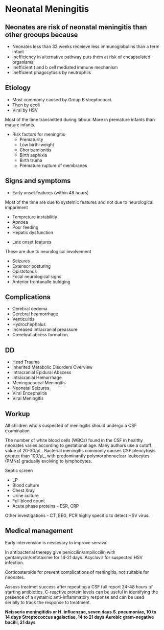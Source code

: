 # Neonatal Meningitis

## Neonates are risk of neonatal meningitis than other grooups because

* Neonates less than 32 weeks receieve less immunoglobulins than a term infant
* Inefficiency in alternative pathway puts them at risk of encapsulated organisms
* Inefficient t and b cell mediated immune mechanism
* Inefficient phagocytosis by neutrophils

## Etiology

* Most commonly caused by Group B streptococci.
* Then by ecoli
* Viral by HSV

Most of the time transmitted during labour. More in premature infants than mature infants.

* Risk factors for meningitis
    -   Prematurity
    -   Low birth-weight
    -   Chorioamionitis
    -   Birth asphixia
    -   Birth truma
    -   Premature rupture of membranes


## Signs and symptoms

* Early onset features (within 48 hours)

Most of the time are due to systemic features and not due to neurological impariment
        
   -   Tempreture instabilitiy
   -   Apnoea
   -   Poor feeding
   -   Hepatic dysfunction

* Late onset features
   
These are due to neurological involvement

   -    Seizures
   -    Extensor posturing
   -    Opistotonus
   -    Focal neurological signs
   -    Anterior frontanalle buldging
  
## Complications

*   Cerebral oedema
*   Cerebral heamorrhage
*   Venticulitis
*   Hydrochephalus
*   Increased intracranial preassure
*   Crerebral abcess formation

## DD

*   Head Trauma
*   Inherited Metabolic Disorders Overview
*   Intracranial Epidural Abscess
*   Intracranial Hemorrhage
*   Meningococcal Meningitis
*   Neonatal Seizures
*   Viral Encephalitis
*   Viral Meningitis


## Workup

All children who's suspected of meningitis should undergo a CSF examination.

The number of white blood cells (WBCs) found in the CSF in healthy neonates varies according to gestational age. Many authors use a cutoff value of 20-30/µL. Bacterial meningitis commonly causes CSF pleocytosis greater than 100/µL, with predominantly polymorphonuclear leukocytes (PMNs) gradually evolving to lymphocytes.

Septic screen

*   LP
*   Blood culture
*   Chest Xray
*   Urine culture
*   Full blood count
*   Acute phase proteins - ESR, CRP

Other investigations - CT, EEG, PCR highly specific to detect HSV virus.

## Medical management

Early intervension is nessesary to improve servival. 

In antibacterial therepy give peniccilin/ampiliccilin with gentamycin/cefotaxime for 14-21 days. Acyclovir for suspected HSV infection.

Corticosteroids for prevent complications of meningitis, not suitable for neonates.

Assess treatmet success after repeating a CSF full report 24-48 hours of starting antibiotics.
C-reactive protein levels can be useful in identifying the presence of a systemic anti-inflammatory response and can be used serially to track the response to treatment.

**Neisseria meningitidis or H. influenzae, seven days**
**S. pneumoniae, 10 to 14 days**
**Streptococcus agalactiae, 14 to 21 days** 
**Aerobic gram-negative bacilli, 21 days**